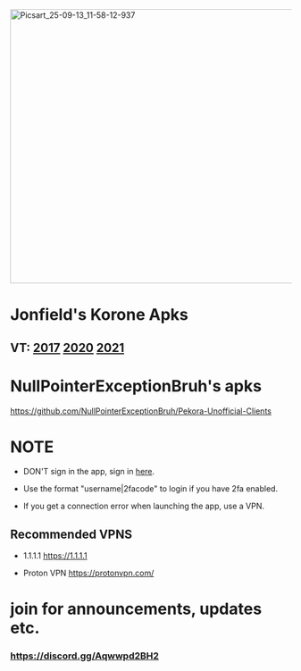 <img width="1600" height="491" alt="Picsart_25-09-13_11-58-12-937" src="https://github.com/user-attachments/assets/29a6ed49-2986-4ecf-8826-bebf6db0aaac" />

# Jonfield's Korone Apks
## VT: [2017](https://www.virustotal.com/gui/file/06940f28929daa7317a64e0951d6fbd37bdbb37dca2ff89b71c5595ecd8ad566/summary) [2020](https://www.virustotal.com/gui/file/779eded22e52e7ab6c30bec4fe8b868861a025b47825d3748ad731152e69d90c?nocache=1) [2021](https://www.virustotal.com/gui/file/aaa69b7b291eac8ed5e659eeec87873c3739862ac25875b33d614cf0aeb9e032/summary)

 # NullPointerExceptionBruh's apks
 https://github.com/NullPointerExceptionBruh/Pekora-Unofficial-Clients

 # NOTE

* DON'T sign in the app, sign in [here](https://www.pekora.zip/auth/application).

* Use the format "username|2facode" to login if you have 2fa enabled.

* If you get a connection error when launching the app, use a VPN.

## Recommended VPNS

* 1.1.1.1
https://1.1.1.1

* Proton VPN
https://protonvpn.com/

# join for announcements, updates etc.
### https://discord.gg/Aqwwpd2BH2
